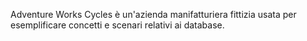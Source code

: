 Adventure Works Cycles è un'azienda manifatturiera fittizia usata per esemplificare concetti e scenari relativi ai database.
